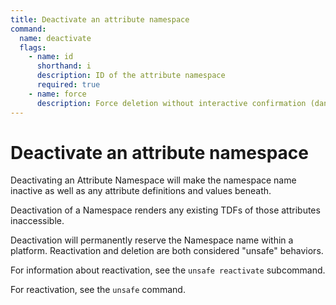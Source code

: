 ```yaml
---
title: Deactivate an attribute namespace
command:
  name: deactivate
  flags:
    - name: id
      shorthand: i
      description: ID of the attribute namespace
      required: true
    - name: force
      description: Force deletion without interactive confirmation (dangerous)
---
```


# Deactivate an attribute namespace

Deactivating an Attribute Namespace will make the namespace name inactive as well as any attribute definitions and values beneath.

Deactivation of a Namespace renders any existing TDFs of those attributes inaccessible.

Deactivation will permanently reserve the Namespace name within a platform. Reactivation and deletion are both considered "unsafe"
behaviors.

For information about reactivation, see the `unsafe reactivate` subcommand.

For reactivation, see the `unsafe` command.
